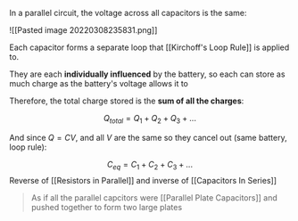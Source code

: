 In a parallel circuit, the voltage across all capacitors is the same:

![[Pasted image 20220308235831.png]]

Each capacitor forms a separate loop that [[Kirchoff's Loop Rule]] is applied to.

They are each **individually influenced** by the battery, so each can store as much charge as the battery's voltage allows it to

Therefore, the total charge stored is the **sum of all the charges**:

$$Q_{total} = Q_1 + Q_2 + Q_3 + ...$$

And since $Q = CV$, and all $V$ are the same so they cancel out (same battery, loop rule):

$$C_{eq} = C_1 + C_2 + C_3 + ...$$
Reverse of [[Resistors in Parallel]] and inverse of [[Capacitors In Series]]

> As if all the parallel capcitors were [[Parallel Plate Capacitors]] and pushed together to form two large plates



